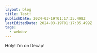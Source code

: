 ```yaml
---
layout: blog
title: Test!
publishDate: 2024-03-19T01:17:35.498Z
lastEditedDate: 2024-03-19T01:17:35.499Z
tags:
  - webdev
---
```

Holy! I'm on Decap!
